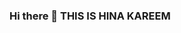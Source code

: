### Hi there 👋 THIS IS HINA KAREEM 

<!--
**hinakareem14/hinakareem14** is a ✨ _special_ ✨ repository because its `README.md` (this file) appears on your GitHub profile.

Here are some ideas to get you started:

<h1 align="center">Hi 👋, I'm Hina Kareem</h1>
<h3 align="center">A Computer systems Engineer</h3>

<p align="left"> <img src="https://komarev.com/ghpvc/?username=hinakareem14&label=Profile%20views&color=0e75b6&style=flat" alt="hinakareem14" /> </p>

<p align="left"> <a href="https://twitter.com/@hinakareem66" target="blank"><img src="https://img.shields.io/twitter/follow/@hinakareem66?logo=twitter&style=for-the-badge" alt="@hinakareem66" /></a> </p>

- 🔭 I’m currently working on **Flower recognition using CNN**

- 🌱 I’m currently learning **Python, Machine Learning, Data science and analytics, MATLAB**

- 👯 I’m looking to collaborate on **Flower recognition using CNN**

- 🤝 I’m looking for help with **Convolutional Neural Network**

- 💬 Ask me about **HTML, CSS, JavaScript, Python,**

- 📫 How to reach me **hinakareem.mahar@gmail.com**

- ⚡ Fun fact **I think I'm a lazy learner**

<h3 align="left">Connect with me:</h3>
<p align="left">
<a href="https://twitter.com/@hinakareem66" target="blank"><img align="center" src="https://raw.githubusercontent.com/rahuldkjain/github-profile-readme-generator/master/src/images/icons/Social/twitter.svg" alt="@hinakareem66" height="30" width="40" /></a>
<a href="https://fb.com/https://www.facebook.com/profile.php?id=100016780325169" target="blank"><img align="center" src="https://raw.githubusercontent.com/rahuldkjain/github-profile-readme-generator/master/src/images/icons/Social/facebook.svg" alt="https://www.facebook.com/profile.php?id=100016780325169" height="30" width="40" /></a>
<a href="https://instagram.com/hi_naa14" target="blank"><img align="center" src="https://raw.githubusercontent.com/rahuldkjain/github-profile-readme-generator/master/src/images/icons/Social/instagram.svg" alt="hi_naa14" height="30" width="40" /></a>
</p>

<h3 align="left">Languages and Tools:</h3>
<p align="left"> <a href="https://developer.android.com" target="_blank" rel="noreferrer"> <img src="https://raw.githubusercontent.com/devicons/devicon/master/icons/android/android-original-wordmark.svg" alt="android" width="40" height="40"/> </a> <a href="https://www.cprogramming.com/" target="_blank" rel="noreferrer"> <img src="https://raw.githubusercontent.com/devicons/devicon/master/icons/c/c-original.svg" alt="c" width="40" height="40"/> </a> <a href="https://cloud.google.com" target="_blank" rel="noreferrer"> <img src="https://www.vectorlogo.zone/logos/google_cloud/google_cloud-icon.svg" alt="gcp" width="40" height="40"/> </a> <a href="https://www.w3.org/html/" target="_blank" rel="noreferrer"> <img src="https://raw.githubusercontent.com/devicons/devicon/master/icons/html5/html5-original-wordmark.svg" alt="html5" width="40" height="40"/> </a> <a href="https://www.adobe.com/in/products/illustrator.html" target="_blank" rel="noreferrer"> <img src="https://www.vectorlogo.zone/logos/adobe_illustrator/adobe_illustrator-icon.svg" alt="illustrator" width="40" height="40"/> </a> <a href="https://developer.mozilla.org/en-US/docs/Web/JavaScript" target="_blank" rel="noreferrer"> <img src="https://raw.githubusercontent.com/devicons/devicon/master/icons/javascript/javascript-original.svg" alt="javascript" width="40" height="40"/> </a> <a href="https://kotlinlang.org" target="_blank" rel="noreferrer"> <img src="https://www.vectorlogo.zone/logos/kotlinlang/kotlinlang-icon.svg" alt="kotlin" width="40" height="40"/> </a> <a href="https://www.mathworks.com/" target="_blank" rel="noreferrer"> <img src="https://upload.wikimedia.org/wikipedia/commons/2/21/Matlab_Logo.png" alt="matlab" width="40" height="40"/> </a> <a href="https://www.mysql.com/" target="_blank" rel="noreferrer"> <img src="https://raw.githubusercontent.com/devicons/devicon/master/icons/mysql/mysql-original-wordmark.svg" alt="mysql" width="40" height="40"/> </a> <a href="https://www.oracle.com/" target="_blank" rel="noreferrer"> <img src="https://raw.githubusercontent.com/devicons/devicon/master/icons/oracle/oracle-original.svg" alt="oracle" width="40" height="40"/> </a> <a href="https://www.php.net" target="_blank" rel="noreferrer"> <img src="https://raw.githubusercontent.com/devicons/devicon/master/icons/php/php-original.svg" alt="php" width="40" height="40"/> </a> <a href="https://www.python.org" target="_blank" rel="noreferrer"> <img src="https://raw.githubusercontent.com/devicons/devicon/master/icons/python/python-original.svg" alt="python" width="40" height="40"/> </a> <a href="https://www.vagrantup.com/" target="_blank" rel="noreferrer"> <img src="https://www.vectorlogo.zone/logos/vagrantup/vagrantup-icon.svg" alt="vagrant" width="40" height="40"/> </a> </p>

<p><img align="center" src="https://github-readme-stats.vercel.app/api/top-langs?username=hinakareem14&show_icons=true&locale=en&layout=compact" alt="hinakareem14" /></p>

<p><img align="center" src="https://github-readme-streak-stats.herokuapp.com/?user=hinakareem14&" alt="hinakareem14" /></p>
